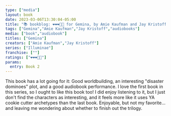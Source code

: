 ```yaml
---
type: ["media"]
layout: book
date: 2023-03-06T13:30:04-05:00
title: "📚 bookblog: ❤️❤️❤️🖤🖤 for Gemina, by Amie Kaufman and Jay Kristoff"
tags: ["Gemina","Amie Kaufman","Jay Kristoff","audiobooks"]
media: ["book","audiobook"]
titles: ["Gemina"]
creators: ["Amie Kaufman","Jay Kristoff"]
series: ["Illuminae"]
franchise: [""]
ratings: ["❤️❤️❤️🖤🖤"]
params:
  entry: Book 2
---
```

This book has a lot going for it: Good worldbuilding, an interesting "disaster dominoes" plot, and a good audiobook performance. I love the first book in this series, so I ought to like this book too! I did enjoy listening to it, but I just don't find the characters as interesting, and it feels more like it uses YA cookie cutter archetypes than the last book. Enjoyable, but not my favorite... and leaving me wondering about whether to finish out the trilogy.
